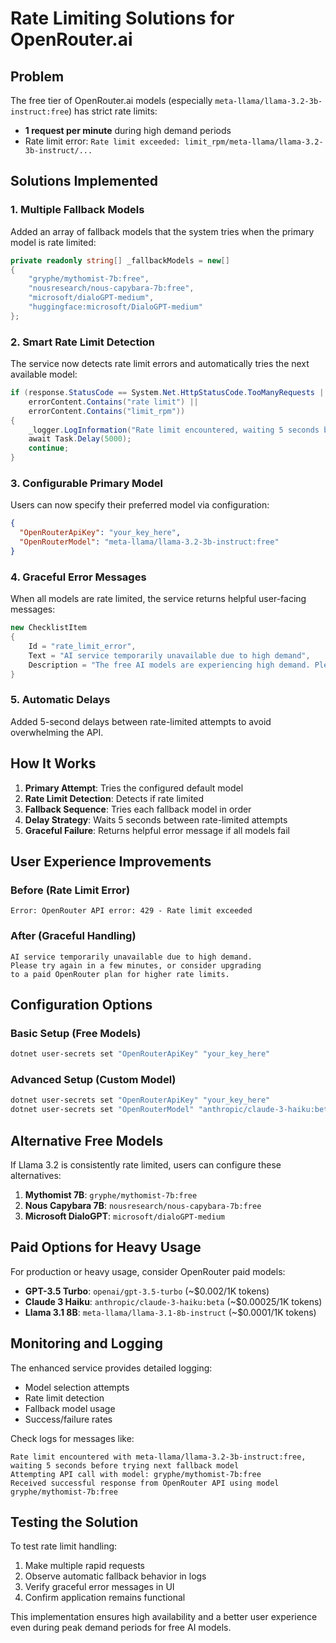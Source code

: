 # Rate Limiting Solutions for OpenRouter.ai

## Problem
The free tier of OpenRouter.ai models (especially `meta-llama/llama-3.2-3b-instruct:free`) has strict rate limits:
- **1 request per minute** during high demand periods
- Rate limit error: `Rate limit exceeded: limit_rpm/meta-llama/llama-3.2-3b-instruct/...`

## Solutions Implemented

### 1. **Multiple Fallback Models**
Added an array of fallback models that the system tries when the primary model is rate limited:

```csharp
private readonly string[] _fallbackModels = new[]
{
    "gryphe/mythomist-7b:free",
    "nousresearch/nous-capybara-7b:free", 
    "microsoft/dialoGPT-medium",
    "huggingface:microsoft/DialoGPT-medium"
};
```

### 2. **Smart Rate Limit Detection**
The service now detects rate limit errors and automatically tries the next available model:

```csharp
if (response.StatusCode == System.Net.HttpStatusCode.TooManyRequests || 
    errorContent.Contains("rate limit") || 
    errorContent.Contains("limit_rpm"))
{
    _logger.LogInformation("Rate limit encountered, waiting 5 seconds before trying next fallback model");
    await Task.Delay(5000);
    continue;
}
```

### 3. **Configurable Primary Model**
Users can now specify their preferred model via configuration:

```json
{
  "OpenRouterApiKey": "your_key_here",
  "OpenRouterModel": "meta-llama/llama-3.2-3b-instruct:free"
}
```

### 4. **Graceful Error Messages**
When all models are rate limited, the service returns helpful user-facing messages:

```csharp
new ChecklistItem
{
    Id = "rate_limit_error",
    Text = "AI service temporarily unavailable due to high demand",
    Description = "The free AI models are experiencing high demand. Please try again in a few minutes, or consider upgrading to a paid OpenRouter plan for higher rate limits."
}
```

### 5. **Automatic Delays**
Added 5-second delays between rate-limited attempts to avoid overwhelming the API.

## How It Works

1. **Primary Attempt**: Tries the configured default model
2. **Rate Limit Detection**: Detects if rate limited
3. **Fallback Sequence**: Tries each fallback model in order
4. **Delay Strategy**: Waits 5 seconds between rate-limited attempts
5. **Graceful Failure**: Returns helpful error message if all models fail

## User Experience Improvements

### Before (Rate Limit Error)
```
Error: OpenRouter API error: 429 - Rate limit exceeded
```

### After (Graceful Handling)
```
AI service temporarily unavailable due to high demand. 
Please try again in a few minutes, or consider upgrading 
to a paid OpenRouter plan for higher rate limits.
```

## Configuration Options

### Basic Setup (Free Models)
```bash
dotnet user-secrets set "OpenRouterApiKey" "your_key_here"
```

### Advanced Setup (Custom Model)
```bash
dotnet user-secrets set "OpenRouterApiKey" "your_key_here"
dotnet user-secrets set "OpenRouterModel" "anthropic/claude-3-haiku:beta"
```

## Alternative Free Models

If Llama 3.2 is consistently rate limited, users can configure these alternatives:

1. **Mythomist 7B**: `gryphe/mythomist-7b:free`
2. **Nous Capybara 7B**: `nousresearch/nous-capybara-7b:free`
3. **Microsoft DialoGPT**: `microsoft/dialoGPT-medium`

## Paid Options for Heavy Usage

For production or heavy usage, consider OpenRouter paid models:
- **GPT-3.5 Turbo**: `openai/gpt-3.5-turbo` (~$0.002/1K tokens)
- **Claude 3 Haiku**: `anthropic/claude-3-haiku:beta` (~$0.00025/1K tokens)
- **Llama 3.1 8B**: `meta-llama/llama-3.1-8b-instruct` (~$0.0001/1K tokens)

## Monitoring and Logging

The enhanced service provides detailed logging:
- Model selection attempts
- Rate limit detection
- Fallback model usage
- Success/failure rates

Check logs for messages like:
```
Rate limit encountered with meta-llama/llama-3.2-3b-instruct:free, waiting 5 seconds before trying next fallback model
Attempting API call with model: gryphe/mythomist-7b:free
Received successful response from OpenRouter API using model gryphe/mythomist-7b:free
```

## Testing the Solution

To test rate limit handling:
1. Make multiple rapid requests
2. Observe automatic fallback behavior in logs
3. Verify graceful error messages in UI
4. Confirm application remains functional

This implementation ensures high availability and a better user experience even during peak demand periods for free AI models.
